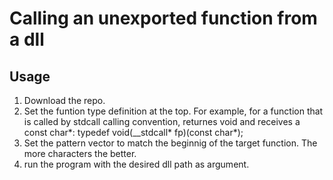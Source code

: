 # Calling an unexported function from a dll



## Usage

1. Download the repo.
2. Set the funtion type definition at the top. For example, for a function that is called by stdcall calling convention, returnes void and receives a const char*:
  typedef void(__stdcall* fp)(const char*);
3. Set the pattern vector to match the beginnig of the target function. The more characters the better.
4.  run the program with the desired dll path as argument.

